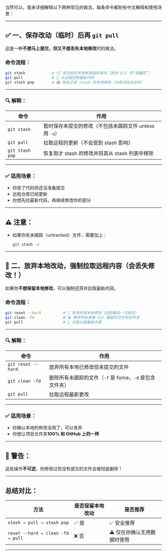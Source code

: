 当然可以，我来详细解释以下两种常见的做法，每条命令都附有中文解释和使用场景：

---

## ✅ 一、保存改动（临时）后再 `git pull`

这是一种**不想马上提交，但又不想丢失本地修改**时的做法。

### 命令流程：

```bash
git stash            # 📦 把当前的本地修改临时保存（放进 Git 的“储藏区”）
git pull             # 🔄 从远程拉取最新代码
git stash pop        # 🛍️ 取出之前 stash 的本地修改（并尝试自动合并）
```

---

### 🔍 解释：

| 命令              | 作用                                 |
| --------------- | ---------------------------------- |
| `git stash`     | 暂时保存未提交的修改（不包括未跟踪文件 unless 用 `-u`） |
| `git pull`      | 拉取远程的更新（不会受到 stash 影响）             |
| `git stash pop` | 恢复刚才 stash 的修改并将其从 stash 列表中移除     |

---

### ✅ 适用场景：

* 你改了代码但还没准备提交
* 远程仓库已经更新
* 你想先拉最新代码，再继续修改你的部分

---

## ⚠️ 注意：

* 如果你有未跟踪（untracked）文件，需要加上：

  ```bash
  git stash -u
  ```

---

## 🚫 二、放弃本地改动，强制拉取远程内容（**会丢失修改！**）

如果你**不想保留本地修改**，可以强制还原并拉取最新内容。

### 命令流程：

```bash
git reset --hard          # 🧹 放弃所有本地修改（回到最后一次提交）
git clean -fd             # 🗑️ 删除所有未被 Git 跟踪的文件和文件夹
git pull                  # 🔄 拉取远程最新内容
```

---

### 🔍 解释：

| 命令                 | 作用                                   |
| ------------------ | ------------------------------------ |
| `git reset --hard` | 放弃所有本地已修改但未提交的文件                     |
| `git clean -fd`    | 删除所有未跟踪的文件（`-f` 是 force，`-d` 是包含文件夹） |
| `git pull`         | 拉取远程最新更改                             |

---

### ✅ 适用场景：

* 你确认本地的修改没用了，可以舍弃
* 你想让项目文件夹**100% 和 GitHub 上的一样**

---

## 🚨 警告：

这些操作**不可逆**，你修改过但没有提交的文件会被彻底删除！

---

## 总结对比：

| 方法                                | 是否保留本地改动 | 是否推荐            |
| --------------------------------- | -------- | --------------- |
| `stash → pull → stash pop`        | ✅ 是      | ✅ 安全推荐          |
| `reset --hard → clean -fd → pull` | ❌ 否      | ⚠️ 仅在你确认无用数据时使用 |

---

